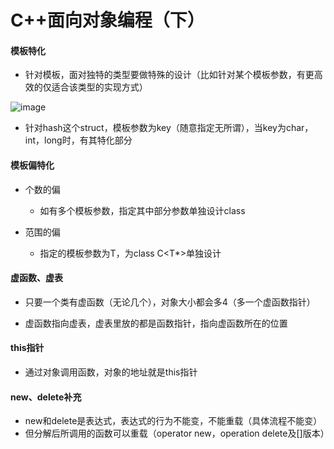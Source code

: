 # C++面向对象编程（下）

#### 模板特化

- 针对模板，面对独特的类型要做特殊的设计（比如针对某个模板参数，有更高效的仅适合该类型的实现方式）

![image](https://user-images.githubusercontent.com/106053649/177123860-7d97bed9-8d4a-4e5b-abb3-c0d9017d99a5.png)

- 针对hash这个struct，模板参数为key（随意指定无所谓），当key为char，int，long时，有其特化部分

#### 模板偏特化

- 个数的偏
  - 如有多个模板参数，指定其中部分参数单独设计class

- 范围的偏
  - 指定的模板参数为T，为class C<T*>单独设计



#### 虚函数、虚表

- 只要一个类有虚函数（无论几个），对象大小都会多4（多一个虚函数指针）

- 虚函数指向虚表，虚表里放的都是函数指针，指向虚函数所在的位置



#### this指针

- 通过对象调用函数，对象的地址就是this指针



#### new、delete补充

- new和delete是表达式，表达式的行为不能变，不能重载（具体流程不能变）
- 但分解后所调用的函数可以重载（operator new，operation delete及[]版本）
